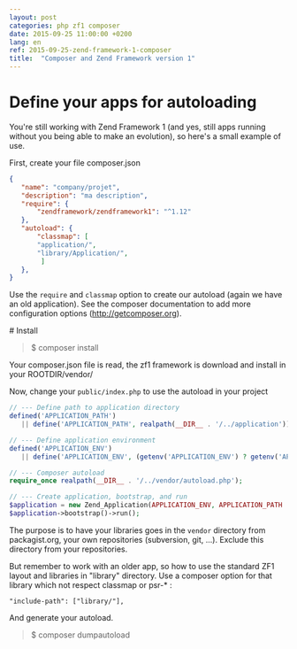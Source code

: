 ```yaml
---
layout: post
categories: php zf1 composer
date: 2015-09-25 11:00:00 +0200
lang: en
ref: 2015-09-25-zend-framework-1-composer
title:  "Composer and Zend Framework version 1"
---
```


# Define your apps for autoloading
You're still working with Zend Framework 1 (and yes, still apps running without you being able to make an evolution), so here's a small example of use.

First, create your file composer.json
```json
{
   "name": "company/projet",
   "description": "ma description",
   "require": {
       "zendframework/zendframework1": "^1.12"
   },
   "autoload": {
       "classmap": [
       "application/",
       "library/Application/",
        ]
   },
}
```

Use the `require` and `classmap` option to create our autoload (again we have an old application).
See the composer documentation to add more configuration options (http://getcomposer.org).

# Install
> $ composer install

Your composer.json file is read, the zf1 framework is download and install in your ROOTDIR/vendor/

Now, change your `public/index.php` to use the autoload in your project

```php
// --- Define path to application directory
defined('APPLICATION_PATH')
   || define('APPLICATION_PATH', realpath(__DIR__ . '/../application'));

// --- Define application environment
defined('APPLICATION_ENV')
   || define('APPLICATION_ENV', (getenv('APPLICATION_ENV') ? getenv('APPLICATION_ENV') : 'production'));

// --- Composer autoload
require_once realpath(__DIR__ . '/../vendor/autoload.php');

// --- Create application, bootstrap, and run
$application = new Zend_Application(APPLICATION_ENV, APPLICATION_PATH . '/configs/application.ini');
$application->bootstrap()->run();
```

The purpose is to have your libraries goes in the `vendor` directory from packagist.org, your own repositories (subversion, git, ...).
Exclude this directory from your repositories.

But remember to work with an older app, so how to use the standard ZF1 layout
and libraries in "library" directory.
Use a composer option for that library which not respect classmap or psr-* :

```
"include-path": ["library/"],
```

And generate your autoload.
> $ composer dumpautoload
